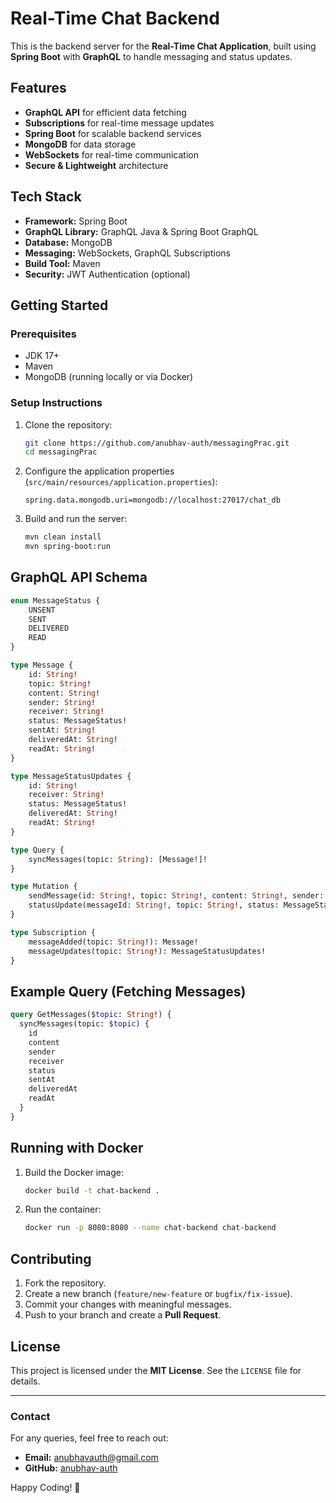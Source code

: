 # Real-Time Chat Backend

This is the backend server for the **Real-Time Chat Application**, built using **Spring Boot** with **GraphQL** to handle messaging and status updates.

## Features

- **GraphQL API** for efficient data fetching
- **Subscriptions** for real-time message updates
- **Spring Boot** for scalable backend services
- **MongoDB** for data storage
- **WebSockets** for real-time communication
- **Secure & Lightweight** architecture

## Tech Stack

- **Framework:** Spring Boot
- **GraphQL Library:** GraphQL Java & Spring Boot GraphQL
- **Database:** MongoDB
- **Messaging:** WebSockets, GraphQL Subscriptions
- **Build Tool:** Maven
- **Security:** JWT Authentication (optional)

## Getting Started

### Prerequisites
- JDK 17+
- Maven
- MongoDB (running locally or via Docker)

### Setup Instructions

1. Clone the repository:
   ```bash
   git clone https://github.com/anubhav-auth/messagingPrac.git
   cd messagingPrac
   ```

2. Configure the application properties (`src/main/resources/application.properties`):
   ```properties
   spring.data.mongodb.uri=mongodb://localhost:27017/chat_db
   ```

3. Build and run the server:
   ```bash
   mvn clean install
   mvn spring-boot:run
   ```

## GraphQL API Schema

```graphql
enum MessageStatus {
    UNSENT
    SENT
    DELIVERED
    READ
}

type Message {
    id: String!
    topic: String!
    content: String!
    sender: String!
    receiver: String!
    status: MessageStatus!
    sentAt: String!
    deliveredAt: String!
    readAt: String!
}

type MessageStatusUpdates {
    id: String!
    receiver: String!
    status: MessageStatus!
    deliveredAt: String!
    readAt: String!
}

type Query {
    syncMessages(topic: String): [Message!]!
}

type Mutation {
    sendMessage(id: String!, topic: String!, content: String!, sender: String!, sentAt: String!): Message!
    statusUpdate(messageId: String!, topic: String!, status: MessageStatus!, deliveredAt: String!, readAt: String!): MessageStatusUpdates!
}

type Subscription {
    messageAdded(topic: String!): Message!
    messageUpdates(topic: String!): MessageStatusUpdates!
}
```

## Example Query (Fetching Messages)
```graphql
query GetMessages($topic: String!) {
  syncMessages(topic: $topic) {
    id
    content
    sender
    receiver
    status
    sentAt
    deliveredAt
    readAt
  }
}
```

## Running with Docker

1. Build the Docker image:
   ```bash
   docker build -t chat-backend .
   ```

2. Run the container:
   ```bash
   docker run -p 8080:8080 --name chat-backend chat-backend
   ```

## Contributing

1. Fork the repository.
2. Create a new branch (`feature/new-feature` or `bugfix/fix-issue`).
3. Commit your changes with meaningful messages.
4. Push to your branch and create a **Pull Request**.

## License

This project is licensed under the **MIT License**. See the `LICENSE` file for details.

---

### Contact
For any queries, feel free to reach out:
- **Email:** [anubhavauth@gmail.com](mailto:anubhavauth@gmail.com)
- **GitHub:** [anubhav-auth](https://github.com/anubhav-auth)

Happy Coding! 🚀

